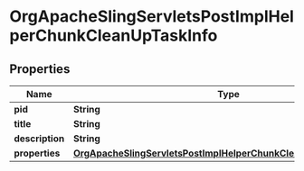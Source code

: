 

# OrgApacheSlingServletsPostImplHelperChunkCleanUpTaskInfo

## Properties

Name | Type | Description | Notes
------------ | ------------- | ------------- | -------------
**pid** | **String** |  |  [optional]
**title** | **String** |  |  [optional]
**description** | **String** |  |  [optional]
**properties** | [**OrgApacheSlingServletsPostImplHelperChunkCleanUpTaskProperties**](OrgApacheSlingServletsPostImplHelperChunkCleanUpTaskProperties.md) |  |  [optional]



